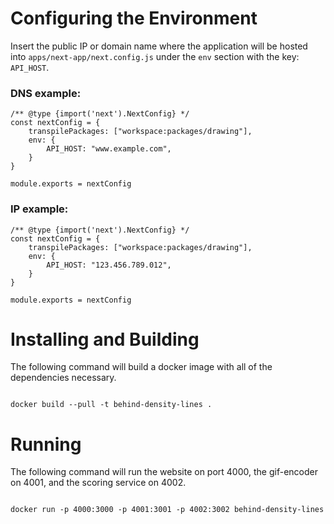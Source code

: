 # Configuring the Environment

Insert the public IP or domain name where the application will be hosted into `apps/next-app/next.config.js` under the `env` section with the key: `API_HOST`.

### DNS example:

```
/** @type {import('next').NextConfig} */
const nextConfig = {
    transpilePackages: ["workspace:packages/drawing"],
    env: {
        API_HOST: "www.example.com",
    }
}

module.exports = nextConfig
```

### IP example:

```
/** @type {import('next').NextConfig} */
const nextConfig = {
    transpilePackages: ["workspace:packages/drawing"],
    env: {
        API_HOST: "123.456.789.012",
    }
}

module.exports = nextConfig
```

# Installing and Building

The following command will build a docker image with all of the dependencies necessary.

```

docker build --pull -t behind-density-lines .

```

# Running

The following command will run the website on port 4000, the gif-encoder on 4001, and the scoring service on 4002.

```

docker run -p 4000:3000 -p 4001:3001 -p 4002:3002 behind-density-lines

```
